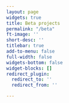 ```yaml
---
layout: page
widgets: true
title: Beta projects
permalink: "/beta"
ft-image: ''
short-desc: ''
titlebar: true
add-to-menu: false
full-width: false
widgets-bottom: false
widget-blocks: []
redirect_plugin:
  redirect_to: ''
  redirect_from: ''

---
```

